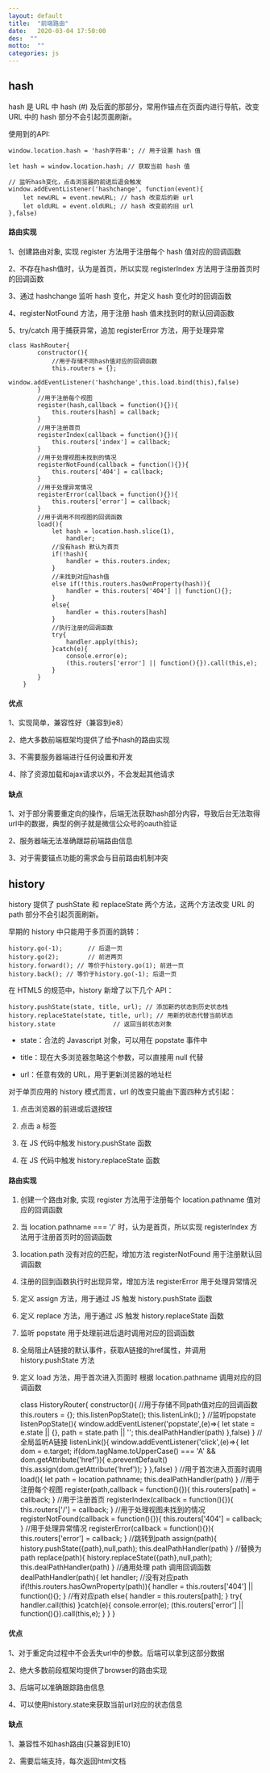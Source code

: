 ```yaml
---
layout: default
title:  "前端路由"
date:   2020-03-04 17:50:00
des:  ""
motto:  ""
categories: js
---
```


## hash

hash 是 URL 中 hash (#) 及后面的那部分，常用作锚点在页面内进行导航，改变 URL 中的 hash 部分不会引起页面刷新。

使用到的API:

    window.location.hash = 'hash字符串'; // 用于设置 hash 值
    
    let hash = window.location.hash; // 获取当前 hash 值
    
    // 监听hash变化，点击浏览器的前进后退会触发
    window.addEventListener('hashchange', function(event){ 
        let newURL = event.newURL; // hash 改变后的新 url
        let oldURL = event.oldURL; // hash 改变前的旧 url
    },false)

#### 路由实现

1、创建路由对象, 实现 register 方法用于注册每个 hash 值对应的回调函数

2、不存在hash值时，认为是首页，所以实现 registerIndex 方法用于注册首页时的回调函数

3、通过 hashchange 监听 hash 变化，并定义 hash 变化时的回调函数

4、registerNotFound 方法，用于注册 hash 值未找到时的默认回调函数

5、try/catch 用于捕获异常，追加 registerError 方法，用于处理异常

    class HashRouter{
            constructor(){
                //用于存储不同hash值对应的回调函数
                this.routers = {};
                window.addEventListener('hashchange',this.load.bind(this),false)
            }
            //用于注册每个视图
            register(hash,callback = function(){}){
                this.routers[hash] = callback;
            }
            //用于注册首页
            registerIndex(callback = function(){}){
                this.routers['index'] = callback;
            }
            //用于处理视图未找到的情况
            registerNotFound(callback = function(){}){
                this.routers['404'] = callback;
            }
            //用于处理异常情况
            registerError(callback = function(){}){
                this.routers['error'] = callback;
            }
            //用于调用不同视图的回调函数
            load(){
                let hash = location.hash.slice(1),
                    handler;
                //没有hash 默认为首页
                if(!hash){
                    handler = this.routers.index;
                }
                //未找到对应hash值
                else if(!this.routers.hasOwnProperty(hash)){
                    handler = this.routers['404'] || function(){};
                }
                else{
                    handler = this.routers[hash]
                }
                //执行注册的回调函数
                try{
                    handler.apply(this);
                }catch(e){
                    console.error(e);
                    (this.routers['error'] || function(){}).call(this,e);
                }
            }
        }

#### 优点

1、实现简单，兼容性好（兼容到ie8）

2、绝大多数前端框架均提供了给予hash的路由实现

3、不需要服务器端进行任何设置和开发

4、除了资源加载和ajax请求以外，不会发起其他请求

#### 缺点

1、对于部分需要重定向的操作，后端无法获取hash部分内容，导致后台无法取得url中的数据，典型的例子就是微信公众号的oauth验证

2、服务器端无法准确跟踪前端路由信息

3、对于需要锚点功能的需求会与目前路由机制冲突

## history

history 提供了 pushState 和 replaceState 两个方法，这两个方法改变 URL 的 path 部分不会引起页面刷新。

早期的 history 中只能用于多页面的跳转：

    history.go(-1);       // 后退一页
    history.go(2);        // 前进两页
    history.forward(); // 等价于history.go(1); 前进一页
    history.back(); // 等价于history.go(-1); 后退一页

在 HTML5 的规范中，history 新增了以下几个 API：

    history.pushState(state, title, url); // 添加新的状态到历史状态栈
    history.replaceState(state, title, url); // 用新的状态代替当前状态
    history.state                // 返回当前状态对象

* state：合法的 Javascript 对象，可以用在 popstate 事件中

* title：现在大多浏览器忽略这个参数，可以直接用 null 代替

* url：任意有效的 URL，用于更新浏览器的地址栏

对于单页应用的 history 模式而言，url 的改变只能由下面四种方式引起：

1. 点击浏览器的前进或后退按钮

2. 点击 a 标签

3. 在 JS 代码中触发 history.pushState 函数

4. 在 JS 代码中触发 history.replaceState 函数

#### 路由实现

1. 创建一个路由对象, 实现 register 方法用于注册每个 location.pathname 值对应的回调函数

2. 当 location.pathname === '/' 时，认为是首页，所以实现 registerIndex 方法用于注册首页时的回调函数

3. location.path 没有对应的匹配，增加方法 registerNotFound 用于注册默认回调函数

4. 注册的回到函数执行时出现异常，增加方法 registerError 用于处理异常情况

5. 定义 assign 方法，用于通过 JS 触发 history.pushState 函数

6. 定义 replace 方法，用于通过 JS 触发 history.replaceState 函数

7. 监听 popstate 用于处理前进后退时调用对应的回调函数

8. 全局阻止A链接的默认事件，获取A链接的href属性，并调用 history.pushState 方法

9. 定义 load 方法，用于首次进入页面时 根据 location.pathname 调用对应的回调函数


    class HistoryRouter{
        constructor(){
            //用于存储不同path值对应的回调函数
            this.routers = {};
            this.listenPopState();
            this.listenLink();
        }
        //监听popstate
        listenPopState(){
            window.addEventListener('popstate',(e)=>{
                let state = e.state || {},
                    path = state.path || '';
                this.dealPathHandler(path)
            },false)
        }
        //全局监听A链接
        listenLink(){
            window.addEventListener('click',(e)=>{
                let dom = e.target;
                if(dom.tagName.toUpperCase() === 'A' && dom.getAttribute('href')){
                    e.preventDefault()
                    this.assign(dom.getAttribute('href'));
                }
            },false)
        }
        //用于首次进入页面时调用
        load(){
            let path = location.pathname;
            this.dealPathHandler(path)
        }
        //用于注册每个视图
        register(path,callback = function(){}){
            this.routers[path] = callback;
        }
        //用于注册首页
        registerIndex(callback = function(){}){
            this.routers['/'] = callback;
        }
        //用于处理视图未找到的情况
        registerNotFound(callback = function(){}){
            this.routers['404'] = callback;
        }
        //用于处理异常情况
        registerError(callback = function(){}){
            this.routers['error'] = callback;
        }
        //跳转到path
        assign(path){
            history.pushState({path},null,path);
            this.dealPathHandler(path)
        }
        //替换为path
        replace(path){
            history.replaceState({path},null,path);
            this.dealPathHandler(path)
        }
        //通用处理 path 调用回调函数
        dealPathHandler(path){
            let handler;
            //没有对应path
            if(!this.routers.hasOwnProperty(path)){
                handler = this.routers['404'] || function(){};
            }
            //有对应path
            else{
                handler = this.routers[path];
            }
            try{
                handler.call(this)
            }catch(e){
                console.error(e);
                (this.routers['error'] || function(){}).call(this,e);
            }
        }
    }
    
#### 优点

1、对于重定向过程中不会丢失url中的参数。后端可以拿到这部分数据

2、绝大多数前段框架均提供了browser的路由实现

3、后端可以准确跟踪路由信息

4、可以使用history.state来获取当前url对应的状态信息

#### 缺点

1、兼容性不如hash路由(只兼容到IE10)

2、需要后端支持，每次返回html文档

